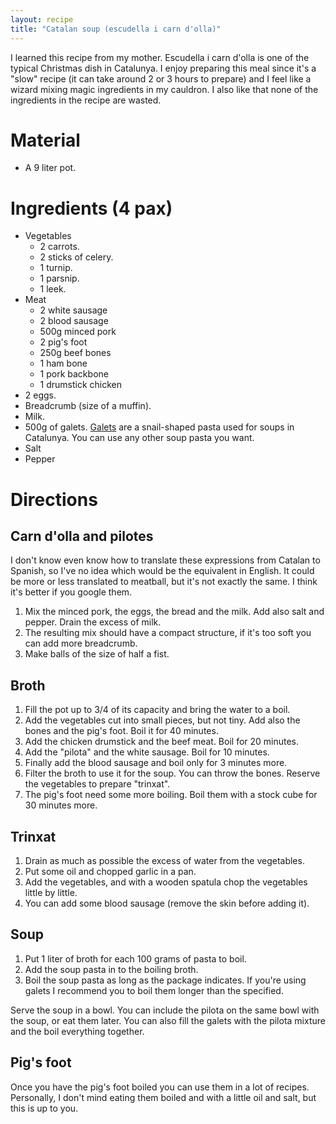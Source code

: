 ```yaml
---
layout: recipe
title: "Catalan soup (escudella i carn d'olla)"
---
```


I learned this recipe from my mother. Escudella i carn d'olla is one of the typical Christmas dish in Catalunya. I enjoy preparing this meal since it's a "slow" recipe (it can take around 2 or 3 hours to prepare) and I feel like a wizard mixing magic ingredients in my cauldron. I also like that none of the ingredients in the recipe are wasted.

# Material

- A 9 liter pot.

# Ingredients (4 pax)

- Vegetables
    - 2 carrots.
    - 2 sticks of celery.
    - 1 turnip.
    - 1 parsnip.
    - 1 leek.
- Meat
    - 2 white sausage
    - 2 blood sausage
    - 500g minced pork
    - 2 pig's foot 
    - 250g beef bones 
    - 1 ham bone
    - 1 pork backbone
    - 1 drumstick chicken
- 2 eggs.
- Breadcrumb (size of a muffin).
- Milk.
- 500g of galets. [Galets](https://ca.wikipedia.org/wiki/Galet) are a snail-shaped pasta used for soups in Catalunya. You can use any other soup pasta you want.
- Salt
- Pepper

# Directions

## Carn d'olla and pilotes

I don't know even know how to translate these expressions from Catalan to Spanish, so I've no idea which would be the equivalent in English. It could be more or less translated to meatball, but it's not exactly the same. I think it's better if you google them.

1. Mix the minced pork, the eggs, the bread and the milk. Add also salt and pepper. Drain the excess of milk.
2. The resulting mix should have a compact structure, if it's too soft you can add more breadcrumb.
3. Make balls of the size of half a fist.
## Broth

1. Fill the pot up to 3/4 of its capacity and bring the water to a boil.
2. Add the vegetables cut into small pieces, but not tiny. Add also the bones and the pig's foot. Boil it for 40 minutes.
3. Add the chicken drumstick and the beef meat. Boil for 20 minutes.
4. Add the "pilota" and the white sausage. Boil for 10 minutes.
5. Finally add the blood sausage and boil only for 3 minutes more.
6. Filter the broth to use it for the soup. You can throw the bones. Reserve the vegetables to prepare "trinxat". 
7. The pig's foot need some more boiling. Boil them with a stock cube for 30 minutes more.
## Trinxat

1. Drain as much as possible the excess of water from the vegetables.
2. Put some oil and chopped garlic in a pan.
3. Add the vegetables, and with a wooden spatula chop the vegetables little by little.
4. You can add some blood sausage (remove the skin before adding it).
## Soup

1. Put 1 liter of broth for each 100 grams of pasta to boil.
2. Add the soup pasta in to the boiling broth.
3. Boil the soup pasta as long as the package indicates. If you're using galets I recommend you to boil them longer than the specified.

Serve the soup in a bowl. You can include the pilota on the same bowl with the soup, or eat them later. You can also fill the galets with the pilota mixture and the boil everything together.

## Pig's foot

Once you have the pig's foot boiled you can use them in a lot of recipes. Personally, I don't mind eating them boiled and with a little oil and salt, but this is up to you.